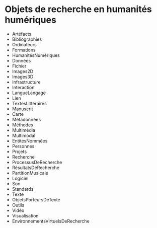 Objets de recherche en humanités humériques
===========================================

* Artéfacts
* Bibliographies
* Ordinateurs
* Formations
* HumanitésNumériques
* Données
* Fichier
* Images2D
* Images3D
* Infrastructure
* Interaction
* LangueLangage
* Lien
* TextesLittéraires
* Manuscrit
* Carte
* Métadonnées
* Méthodes
* Multimédia
* Multimodal
* EntitésNommées
* Personnes
* Projets
* Recherche
* ProcessusDeRecherche
* RésultatsDeRecherche
* PartitionMusicale
* Logiciel
* Son
* Standards
* Texte
* ObjetsPorteursDeTexte
* Outils
* Vidéo
* Visualisation
* EnvironnementsVirtuelsDeRecherche